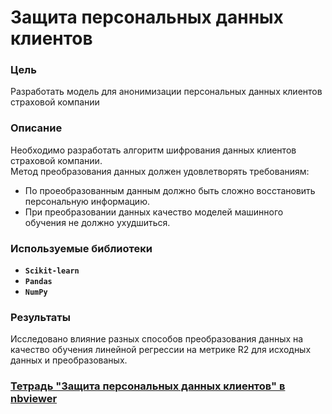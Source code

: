 # Защита персональных данных клиентов

### Цель

Разработать модель для анонимизации персональных данных клиентов страховой компании

### Описание

Необходимо разработать алгоритм шифрования данных клиентов страховой компании.   
Метод преобразования данных должен удовлетворять требованиям:
- По проеобразованным данным должно быть сложно восстановить персональную информацию. 
- При преобразовании данных качество моделей машинного обучения не должно ухудшиться.

### Используемые библиотеки
- **`Scikit-learn`**
- **`Pandas`**
- **`NumPy`**

### Результаты
Исследовано влияние разных способов преобразования данных на качество обучения линейной регрессии на метрике R2 для исходных данных и преобразованых.

### [Тетрадь "Защита персональных данных клиентов" в nbviewer](https://nbviewer.org/github/hairymax/Yandex.Practicum.DataScience/blob/main/09%20%D0%97%D0%B0%D1%89%D0%B8%D1%82%D0%B0%20%D0%BF%D0%B5%D1%80%D1%81%D0%BE%D0%BD%D0%B0%D0%BB%D1%8C%D0%BD%D1%8B%D1%85%20%D0%B4%D0%B0%D0%BD%D0%BD%D1%8B%D1%85%20%D0%BA%D0%BB%D0%B8%D0%B5%D0%BD%D1%82%D0%BE%D0%B2/project9.ipynb)
